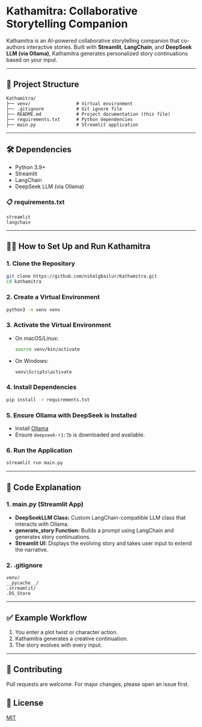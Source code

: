 # Kathamitra: Collaborative Storytelling Companion

Kathamitra is an AI-powered collaborative storytelling companion that co-authors interactive stories. Built with **Streamlit**, **LangChain**, and **DeepSeek LLM (via Ollama)**, Kathamitra generates personalized story continuations based on your input.

---

## 🚀 Project Structure
```
Kathamitra/
├── venv/                 # Virtual environment
├── .gitignore            # Git ignore file
├── README.md             # Project documentation (this file)
├── requirements.txt      # Python dependencies
├── main.py               # Streamlit application

```
---

## 🛠️ Dependencies
- Python 3.9+
- Streamlit
- LangChain
- DeepSeek LLM (via Ollama)

### 📋 requirements.txt
```plaintext
streamlit
langchain
```
---

## 🧑‍💻 How to Set Up and Run Kathamitra
### 1. **Clone the Repository**
```bash
git clone https://github.com/nihalgbailur/Kathamitra.git
cd kathamitra
```

### 2. **Create a Virtual Environment**
```bash
python3 -m venv venv
```

### 3. **Activate the Virtual Environment**
- On macOS/Linux:
  ```bash
  source venv/bin/activate
  ```
- On Windows:
  ```bash
  venv\Scripts\activate
  ```

### 4. **Install Dependencies**
```bash
pip install -r requirements.txt
```

### 5. **Ensure Ollama with DeepSeek is Installed**
- Install [Ollama](https://ollama.ai/)
- Ensure `deepseek-r1:7b` is downloaded and available.

### 6. **Run the Application**
```bash
streamlit run main.py
```
---

## 📝 Code Explanation
### **1. main.py (Streamlit App)**
- **DeepSeekLLM Class:** Custom LangChain-compatible LLM class that interacts with Ollama.
- **generate_story Function:** Builds a prompt using LangChain and generates story continuations.
- **Streamlit UI:** Displays the evolving story and takes user input to extend the narrative.

### **2. .gitignore**
```gitignore
venv/
__pycache__/
.streamlit/
.DS_Store
```
---

## ✅ Example Workflow
1. You enter a plot twist or character action.
2. Kathamitra generates a creative continuation.
3. The story evolves with every input.

---
## 🤝 Contributing
Pull requests are welcome. For major changes, please open an issue first.

## 📜 License
[MIT](https://choosealicense.com/licenses/mit/)
